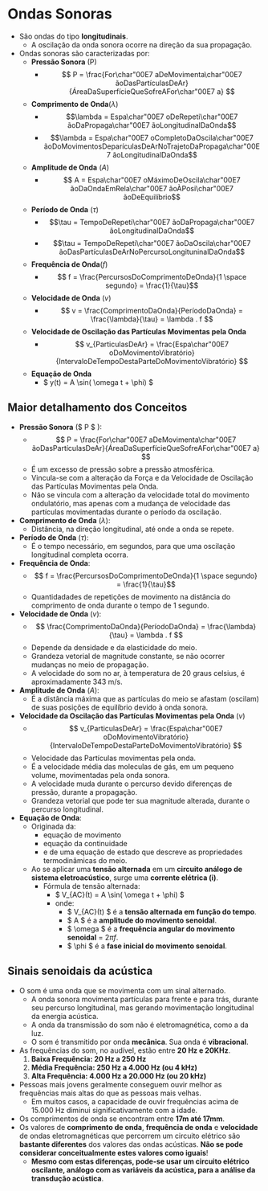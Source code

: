# Ondas Sonoras
- São ondas do tipo **longitudinais**.
    - A oscilação da onda sonora ocorre na direção da sua propagação.
- Ondas sonoras são caracterizadas por:
    - **Pressão Sonora** (P)  
        - $$ P = \frac{For\char"00E7 aDeMovimenta\char"00E7 ãoDasPartículasDeAr}{ÁreaDaSuperfícieQueSofreAFor\char"00E7 a} $$
    - **Comprimento de Onda**($\lambda$)  
        - $$\lambda = Espa\char"00E7 oDeRepeti\char"00E7 ãoDaPropaga\char"00E7 ãoLongitudinalDaOnda$$
        - $$\lambda = Espa\char"00E7 oCompletoDaOscila\char"00E7 ãoDoMovimentosDeparículasDeArNoTrajetoDaPropaga\char"00E7 ãoLongitudinalDaOnda$$
    - **Amplitude de Onda** ($A$)  
        - $$ A = Espa\char"00E7 oMáximoDeOscila\char"00E7 ãoDaOndaEmRela\char"00E7 ãoÀPosi\char"00E7 ãoDeEquilíbrio$$
    - **Período de Onda** ($\tau$)
        - $$\tau = TempoDeRepeti\char"00E7 ãoDaPropaga\char"00E7 ãoLongitudinalDaOnda$$
        - $$\tau = TempoDeRepeti\char"00E7 ãoDaOscila\char"00E7 ãoDasPartículasDeArNoPercursoLongituninalDaOnda$$
    - **Frequência de Onda**($f$)
        - $$ f = \frac{PercursosDoComprimentoDeOnda}{1 \space segundo} = \frac{1}{\tau}$$
    - **Velocidade de Onda** ($v$)  
        - $$ v = \frac{ComprimentoDaOnda}{PeríodoDaOnda} = \frac{\lambda}{\tau} = \lambda . f $$
    - **Velocidade de Oscilação das Partículas Movimentas pela Onda**  
        - $$ v_{ParticulasDeAr} = \frac{Espa\char"00E7 oDoMovimentoVibratório}{IntervaloDeTempoDestaParteDoMovimentoVibratório} $$
    - **Equação de Onda**
        - $ y(t) = A \sin( \omega t + \phi) $
## Maior detalhamento dos Conceitos
- **Pressão Sonora** ($ P $ ):
    - $$ P = \frac{For\char"00E7 aDeMovimenta\char"00E7 ãoDasPartículasDeAr}{ÁreaDaSuperfícieQueSofreAFor\char"00E7 a} $$
    - É um excesso de pressão sobre a pressão atmosférica.
    - Vincula-se com a alteração da Força e da Velocidade de Oscilação das Partículas Movimentas pela Onda.
    - Não se vincula com a alteração da velocidade total do movimento ondulatório, mas apenas com a mudança de velocidade das partículas movimentadas durante o período da oscilação.
- **Comprimento de Onda** ($\lambda$):
    - Distância, na direção longitudinal, até onde a onda se repete.
- **Período de Onda** ($\tau$):
    - É o tempo necessário, em segundos, para que uma oscilação longitudinal completa ocorra.
- **Frequência de Onda**:
    - $$ f = \frac{PercursosDoComprimentoDeOnda}{1 \space segundo} = \frac{1}{\tau}$$
    - Quantidadades de repetições de movimento na distância do comprimento de onda durante o tempo de 1 segundo.
- **Velocidade de Onda** ($v$):
    - $$ \frac{ComprimentoDaOnda}{PeríodoDaOnda} = \frac{\lambda}{\tau} = \lambda . f $$
    - Depende da densidade e da elasticidade do meio. 
    - Grandeza vetorial de magnitude constante, se não ocorrer mudanças no meio de propagação.
    - A velocidade do som no ar, à temperatura de 20 graus celsius, é aproximadamente 343 m/s.
- **Amplitude de Onda** ($A$):
    - É a distância máxima que as partículas do meio se afastam (oscilam) de suas posições de equilíbrio devido à onda sonora.
- **Velocidade da Oscilação das Partículas Movimentas pela Onda** ($v$)
    - $$ v_{ParticulasDeAr} = \frac{Espa\char"00E7 oDoMovimentoVibratório}{IntervaloDeTempoDestaParteDoMovimentoVibratório} $$
    - Velocidade das Partículas movimentas pela onda.
    - É a velocidade média das moleculas de gás, em um pequeno volume, movimentadas pela onda sonora.
    - A velocidade muda durante o percurso devido diferenças de pressão, durante a propagação.
    - Grandeza vetorial que pode ter sua magnitude alterada, durante o percurso longitudinal.
- **Equação de Onda**:
    - Originada da:
        - equação de movimento
        - equação da continuidade
        - e de uma equação de estado que descreve as propriedades termodinâmicas do meio.
    - Ao se aplicar uma **tensão alternada** em um **circuito análogo de sistema eletroacústico**, surge uma **corrente elétrica (i)**.
        - Fórmula de tensão alternada:
            - $ V_{AC}(t) = A \sin( \omega t + \phi) $
            - onde:
                - $ V_{AC}(t) $ é a **tensão alternada em função do tempo**.
                - $ A $ é a **amplitude do movimento senoidal**.
                - $ \omega $ é a **frequência angular do movimento senoidal** = $2 \pi f$.
                - $ \phi $ é a **fase inicial do movimento senoidal**.

## Sinais senoidais da acústica
- O som é uma onda que se movimenta com um sinal alternado.
    - A onda sonora movimenta partículas para frente e para trás, durante seu percurso longitudinal, mas gerando movimentação longitudinal da energia acústica.
    - A onda da transmissão do som não é eletromagnética, como a da luz.
    - O som é transmitido por onda **mecânica**. Sua onda é **vibracional**.
- As frequências do som, no audível, estão entre **20 Hz e 20KHz**.
    1.	**Baixa Frequência: 20 Hz a 250 Hz**
	2.	**Média Frequência: 250 Hz a 4.000 Hz (ou 4 kHz)**
	3.	**Alta Frequência: 4.000 Hz a 20.000 Hz (ou 20 kHz)**
- Pessoas mais jovens geralmente conseguem ouvir melhor as frequências mais altas do que as pessoas mais velhas.
    - Em muitos casos, a capacidade de ouvir frequências acima de 15.000 Hz diminui significativamente com a idade.
- Os comprimentos de onda se encontram entre **17m até 17mm**.
- Os valores de **comprimento de onda**, **frequência de onda** e **velocidade** de ondas eletromagnéticas que percorrem um circuito elétrico são **bastante diferentes** dos valores das ondas acústicas. **Não se pode considerar conceitualmente estes valores como iguais**!
    - **Mesmo com estas diferenças, pode-se usar um circuito elétrico oscilante, análogo com as variáveis da acústica, para a análise da transdução acústica**.
